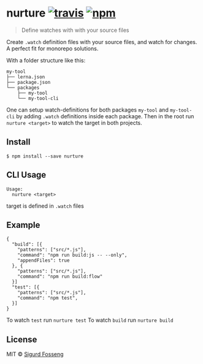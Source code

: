 # nurture [![travis][travis-image]][travis-url] [![npm][npm-image]][npm-url]
[travis-image]: https://img.shields.io/travis/laat/nurture.svg?style=flat
[travis-url]: https://travis-ci.org/laat/nurture
[npm-image]: https://img.shields.io/npm/v/nurture.svg?style=flat
[npm-url]: https://npmjs.org/package/nurture

> Define watches with with your source files

Create `.watch` definition files with your source files, and watch for changes.
A perfect fit for monorepo solutions.

With a folder structure like this:

```
my-tool
├── lerna.json
├── package.json
└── packages
    ├── my-tool
    └── my-tool-cli
```

One can setup watch-definitions for both packages `my-tool` and `my-tool-cli`
by adding `.watch` definitions inside each package. Then in the root run
`nurture <target>` to watch the target in both projects.

## Install

```
$ npm install --save nurture
```

## CLI Usage

```
Usage:
  nurture <target>
```

target is defined in `.watch` files

## Example

```
{
  "build": [{
    "patterns": ["src/*.js"],
    "command": "npm run build:js -- --only",
    "appendFiles": true
  }, {
    "patterns": ["src/*.js"],
    "command": "npm run build:flow"
  }]
  "test": [{
    "patterns": ["src/*.js"],
    "command": "npm test",
  }]
}
```

To watch `test` run `nurture test`
To watch `build` run `nurture build`

## License

MIT © [Sigurd Fosseng](https://github.com/laat)
